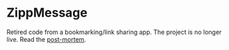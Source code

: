 # ZippMessage
Retired code from a bookmarking/link sharing app. The project is no longer live. Read the [post-mortem](PostMortem.md).
